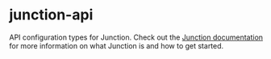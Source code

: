 # junction-api

API configuration types for Junction. Check out the
[Junction documentation](https//docs.junctionlabs.io) for more information on
what Junction is and how to get started.
